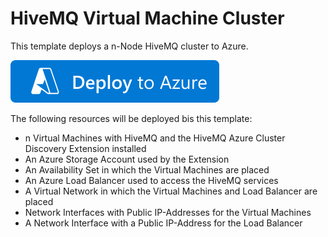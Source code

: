 # HiveMQ Virtual Machine Cluster 

This template deploys a n-Node HiveMQ cluster to Azure.

[![Deploy To Azure](https://raw.githubusercontent.com/Azure/azure-quickstart-templates/master/1-CONTRIBUTION-GUIDE/images/deploytoazure.svg?sanitize=true)](https://portal.azure.com/#create/Microsoft.Template/uri/https%3A%2F%2Fraw.githubusercontent.com%2F%2FRyanDussiaume%2Fconnected-car-azure%2Fmain%2Fazuredeploy.json)

The following resources will be deployed bis this template:
- n Virtual Machines with HiveMQ and the HiveMQ Azure Cluster Discovery Extension installed
- An Azure Storage Account used by the Extension
- An Availability Set in which the Virtual Machines are placed
- An Azure Load Balancer used to access the HiveMQ services
- A Virtual Network in which the Virtual Machines and Load Balancer are placed 
- Network Interfaces with Public IP-Addresses for the Virtual Machines
- A Network Interface with a Public IP-Address for the Load Balancer